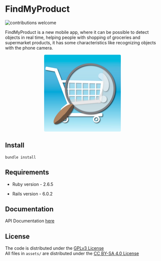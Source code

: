 # FindMyProduct

![contributions welcome](https://img.shields.io/badge/contributions-welcome-brightgreen.svg?style=flat)

FindMyProduct is a new mobile app, where it can be possible to detect objects in real time, helping people with shopping of groceries and supermarket products, it has some characteristics like recognizing objects with the phone camera.

<p align="center"><img src="./assets/Images/logo.jpg" alt="App logo" width="250px" height="250px"></p>

## Install

```
bundle install
```

## Requirements

* Ruby version - 2.6.5

* Rails version - 6.0.2

## Documentation

API Documentation [here](https://documenter.getpostman.com/view/6710798/SztHZ5zX)


## License

The code is distributed under the [GPLv3 License](LICENSE.md) <br>
All files in `assets/` are distributed under the [CC BY-SA 4.0 License](./assets/LICENSE.md)
